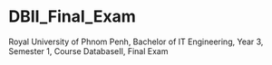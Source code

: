 # DBII_Final_Exam
Royal University of Phnom Penh, Bachelor of IT Engineering, Year 3, Semester 1, Course DatabaseII, Final Exam
